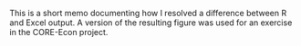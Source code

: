 This is a short memo documenting how I resolved a difference between R and Excel output. A version of the resulting figure was used for an exercise in the CORE-Econ project.
